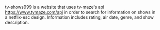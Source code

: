 tv-shows999 is a website that uses tv-maze's api https://www.tvmaze.com/api in order to search for information on shows in a netflix-esc design. Information includes rating, air date, genre, and show description. 
